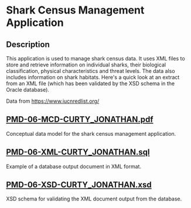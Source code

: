 # Shark Census Management Application

## Description

This application is used to manage shark census data. It uses XML files to store and retrieve information on individual sharks, their biological classification, physical characteristics and threat levels. The data also includes information on shark habitats. Here's a quick look at an extract from an XML file (which has been validated by the XSD schema in the Oracle database). 

Data from https://www.iucnredlist.org/

## [PMD-06-MCD-CURTY_JONATHAN.pdf](PMD-06-MCD-CURTY_JONATHAN.pdf)

Conceptual data model for the shark census management application.

## [PMD-06-XML-CURTY_JONATHAN.sql](PMD-06-XML-CURTY_JONATHAN.xml)

Example of a database output document in XML format.

## [PMD-06-XSD-CURTY_JONATHAN.xsd](PMD-06-XSD-CURTY_JONATHAN.xsd)

XSD schema for validating the XML document output from the database.

